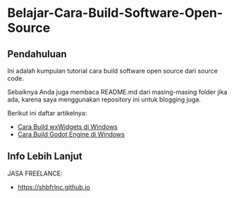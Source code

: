 # Belajar-Cara-Build-Software-Open-Source

## Pendahuluan

Ini adalah kumpulan tutorial cara build software open source dari source code.

Sebaiknya Anda juga membaca README.md dari masing-masing folder jika ada, karena saya menggunakan repository ini untuk blogging juga.

Berikut ini daftar artikelnya:

- [Cara Build wxWidgets di Windows](https://github.com/shbfrlnc/Belajar-Cara-Build-Software-Open-Source/tree/main/cara-build-wxwidgets-di-windows)
- [Cara Build Godot Engine di Windows](https://github.com/shbfrlnc/Belajar-Cara-Build-Software-Open-Source/tree/main/cara-build-godot-engine-di-windows)

## Info Lebih Lanjut

JASA FREELANCE:

- https://shbfrlnc.github.io
